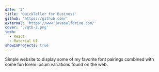 ```yaml
---
date: '3'
title: 'QuickTeller for Business'
github: 'https://github.com/'
external: 'https://www.javaselfdrive.com/'
cover: './qtb-2.png'
tech:
  - React
  - Material UI
showInProjects: true
---
```


Simple website to display some of my favorite font pairings combined with some fun lorem ipsum variations found on the web.
